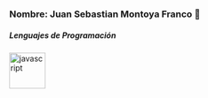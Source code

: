 ### Nombre: Juan Sebastian Montoya Franco 👋

##### Lenguajes de Programación

<p align="left"> <a href="https://cdn.worldvectorlogo.com/logos/javascript-1.svg" target="_blank"> <img src="https://cdn.worldvectorlogo.com/logos/javascript-1.svg" alt="javascript" width="65" height="65"/> 
</p>
